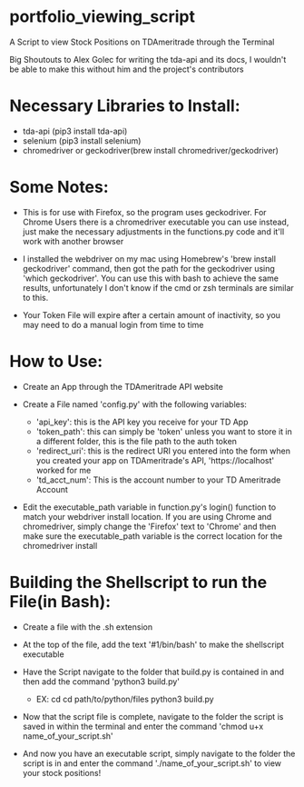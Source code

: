 # portfolio_viewing_script
A Script to view Stock Positions on TDAmeritrade through the Terminal

Big Shoutouts to Alex Golec for writing the tda-api and its docs, I wouldn't be able to make this without him and the project's contributors

# Necessary Libraries to Install:
- tda-api (pip3 install tda-api)
- selenium (pip3 install selenium)
- chromedriver or geckodriver(brew install chromedriver/geckodriver)

# Some Notes:
- This is for use with Firefox, so the program uses geckodriver. For Chrome Users there is a chromedriver executable you can use instead, just make the necessary adjustments in the functions.py code and it'll work with another browser
	
- I installed the webdriver on my mac using Homebrew's 'brew install geckodriver' command, then got the path for the geckodriver using 'which geckodriver'. You can use this with bash to achieve the same results, unfortunately I don't know if the cmd or zsh terminals are similar to this.
	
- Your Token File will expire after a certain amount of inactivity, so you may need to do a manual login from time to time

# How to Use:
- Create an App through the TDAmeritrade API website
	
- Create a File named 'config.py' with the following variables:
	- 'api_key': this is the API key you receive for your TD App
	- 'token_path': this can simply be 'token' unless you want to store it in a different folder, this is the file path to the auth token
	- 'redirect_uri': this is the redirect URI you entered into the form when you created your app on TDAmeritrade's API, 'https://localhost' worked for me
	- 'td_acct_num': This is the account number to your TD Ameritrade Account
		
- Edit the executable_path variable in function.py's login() function to match your webdriver install location. If you are using Chrome and chromedriver, simply change the 'Firefox' text to 'Chrome' and then make sure the executable_path variable is the correct location for the chromedriver install
	
# Building the Shellscript to run the File(in Bash):
- Create a file with the .sh extension
	
- At the top of the file, add the text '#1/bin/bash' to make the shellscript executable
	
- Have the Script navigate to the folder that build.py is contained in and then add the command 'python3 build.py'
	- EX:
		cd
		cd path/to/python/files
		python3 build.py

- Now that the script file is complete, navigate to the folder the script is saved in within the terminal and enter the command 'chmod u+x name_of_your_script.sh'
	
- And now you have an executable script, simply navigate to the folder the script is in and enter the command './name_of_your_script.sh' to view your stock positions!
